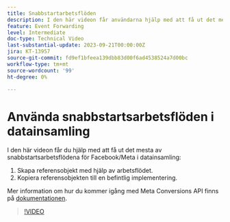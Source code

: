```yaml
---
title: Snabbstartarbetsflöden
description: I den här videon får användarna hjälp med att få ut det mesta av snabbstartsarbetsflödena för Facebook/Meta vid datainsamling.
feature: Event Forwarding
level: Intermediate
doc-type: Technical Video
last-substantial-update: 2023-09-21T00:00:00Z
jira: KT-13957
source-git-commit: fd9ef1bfeea139dbb83d00f6ad4538524a7d00bc
workflow-type: tm+mt
source-wordcount: '99'
ht-degree: 0%

---
```


# Använda snabbstartsarbetsflöden i datainsamling


I den här videon får du hjälp med att få ut det mesta av snabbstartsarbetsflödena för Facebook/Meta i datainsamling:

1. Skapa referensobjekt med hjälp av arbetsflödet. 
1. Kopiera referensobjekten till en befintlig implementering.

Mer information om hur du kommer igång med Meta Conversions API finns på [dokumentationen](https://experienceleague.adobe.com/docs/experience-platform/tags/extensions/server/meta/overview.html?lang=en#quick-start).

>[!VIDEO](https://video.tv.adobe.com/v/3424501?learn=on)



